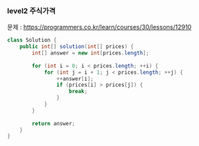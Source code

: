 ### level2 주식가격

문제 : https://programmers.co.kr/learn/courses/30/lessons/12910

```java
class Solution {
    public int[] solution(int[] prices) {
        int[] answer = new int[prices.length];
        
        for (int i = 0; i < prices.length; ++i) {
            for (int j = i + 1; j < prices.length; ++j) {
                ++answer[i];
                if (prices[i] > prices[j]) {
                    break;
                }
            }
        }
        
        return answer;
    }
}
```